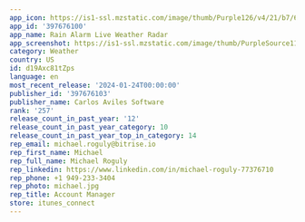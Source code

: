 ```yaml
---
app_icon: https://is1-ssl.mzstatic.com/image/thumb/Purple126/v4/21/b7/6c/21b76cdf-29da-55d5-6b4b-63e34baa19d7/AppIcon-0-0-1x_U007emarketing-0-7-0-sRGB-85-220.png/1024x1024bb.png
app_id: '397676100'
app_name: Rain Alarm Live Weather Radar
app_screenshot: https://is1-ssl.mzstatic.com/image/thumb/PurpleSource116/v4/01/bb/a3/01bba307-c154-1f42-4054-d98ee78d459c/7cf38300-89a0-47d2-b90b-b5113fec20c2_NewYork_6_5_1_7F4E3139-F35F-4EB8-BF68-58BA941A0F05.png/1242x2688bb.png
category: Weather
country: US
id: d19Axc81tZps
language: en
most_recent_release: '2024-01-24T00:00:00'
publisher_id: '397676103'
publisher_name: Carlos Aviles Software
rank: '257'
release_count_in_past_year: '12'
release_count_in_past_year_category: 10
release_count_in_past_year_top_in_category: 14
rep_email: michael.roguly@bitrise.io
rep_first_name: Michael
rep_full_name: Michael Roguly
rep_linkedin: https://www.linkedin.com/in/michael-roguly-77376710
rep_phone: +1 949-233-3404
rep_photo: michael.jpg
rep_title: Account Manager
store: itunes_connect
---
```

